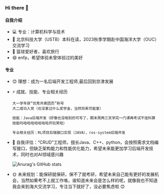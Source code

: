 ### Hi there 👋

#### 自我介绍
- :computer: 专业：计算机科学与技术
- 🔭 北京科技大学（USTB）本科在读，2023秋季学期赴中国海洋大学（OUC）交流学习
- :basketball: 篮球爱好者，喜欢旅行
- 😄 enfp，希望体验未曾体验过的美好

#### 专业
- :blush: 理想：成为一名后端开发工程师,最后回到京津发展
- :zap: 成就、技能、专业相关经历
  ```
  大一学年获“优秀共青团员”称号
  大二成功入党（也没拿过什么奖学金，当然将来可能拿）

  技能：Java后端开发（好像也没啥别的可写了，期末周两三天学完一门课再考试不挂科算技能吗哈哈哈哈哈哈哈开玩笑啦）

  专业相关经历：RL项目后端接口实现（JAVA），ros-system后端开发
  
- :page_facing_up: 自我评估：“CRUD”工程师，擅长Java、C++、python，会按照需求文档编写接口，但缺乏架构能力和性能优化能力，希望未来能更加学习后端开发技术，同时也对AI领域感兴趣
  
  ![Anurag's GitHub stats](https://github-readme-stats.vercel.app/api/top-langs?username=JasonJ037&theme=dark&show_icons=true)
- :sun_with_face: 未来规划：能保研就保研，保不了就考研，希望未来自己能有更好的发展机会，当然如果考不上就工作咯，谁知道未来会是怎么样的呢，就像我也不知道我会来到海大交流学习，专注当下就好了，没必要焦虑啦 :blush:


